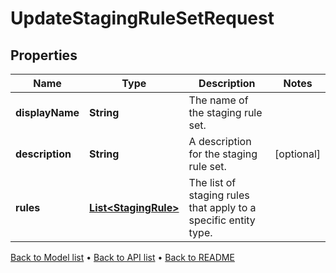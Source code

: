 

# UpdateStagingRuleSetRequest


## Properties

| Name | Type | Description | Notes |
|------------ | ------------- | ------------- | -------------|
|**displayName** | **String** | The name of the staging rule set. |  |
|**description** | **String** | A description for the staging rule set. |  [optional] |
|**rules** | [**List&lt;StagingRule&gt;**](StagingRule.md) | The list of staging rules that apply to a specific entity type. |  |



[Back to Model list](../README.md#documentation-for-models) &#8226; [Back to API list](../README.md#documentation-for-api-endpoints) &#8226; [Back to README](../README.md)


